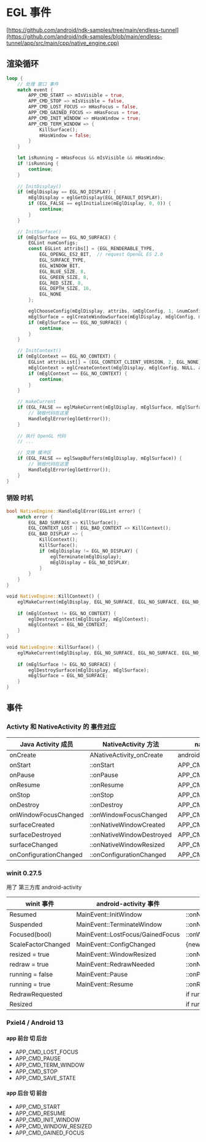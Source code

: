# EGL 事件

[https://github.com/android/ndk-samples/tree/main/endless-tunnel](https://github.com/android/ndk-samples/blob/main/endless-tunnel/app/src/main/cpp/native_engine.cpp)

## 渲染循环

``` rs
loop {
    // 处理 窗口 事件
    match event {
        APP_CMD_START => mIsVisible = true,
        APP_CMD_STOP => mIsVisible = false,
        APP_CMD_LOST_FOCUS => mHasFocus = false,
        APP_CMD_GAINED_FOCUS => mHasFocus = true,
        APP_CMD_INIT_WINDOW => mHasWindow = true;
        APP_CMD_TERM_WINDOW => {
            KillSurface();
            mHasWindow = false;
        }
    }

    let isRunning = mHasFocus && mIsVisible && mHasWindow;
    if !isRunning {
        continue;
    }
    
    // InitDisplay()
    if (mEglDisplay == EGL_NO_DISPLAY) {
        mEglDisplay = eglGetDisplay(EGL_DEFAULT_DISPLAY);
        if (EGL_FALSE == eglInitialize(mEglDisplay, 0, 0)) {
            continue;
        }
    }

    // InitSurface()
    if (mEglSurface == EGL_NO_SURFACE) {
        EGLint numConfigs;
        const EGLint attribs[] = {EGL_RENDERABLE_TYPE,
            EGL_OPENGL_ES2_BIT,  // request OpenGL ES 2.0
            EGL_SURFACE_TYPE,
            EGL_WINDOW_BIT,
            EGL_BLUE_SIZE, 8,
            EGL_GREEN_SIZE, 8,
            EGL_RED_SIZE, 8,
            EGL_DEPTH_SIZE, 16,
            EGL_NONE
        };

        eglChooseConfig(mEglDisplay, attribs, &mEglConfig, 1, &numConfigs);
        mEglSurface = eglCreateWindowSurface(mEglDisplay, mEglConfig, mApp->window, NULL);
        if (mEglSurface == EGL_NO_SURFACE) {
            continue;
        }
    }

    // InitContext()
    if (mEglContext == EGL_NO_CONTEXT) {
        EGLint attribList[] = {EGL_CONTEXT_CLIENT_VERSION, 2, EGL_NONE};
        mEglContext = eglCreateContext(mEglDisplay, mEglConfig, NULL, attribList);
        if (mEglContext == EGL_NO_CONTEXT) {
            continue;
        }
    }

    // makeCurrent
    if (EGL_FALSE == eglMakeCurrent(mEglDisplay, mEglSurface, mEglSurface, mEglContext)) {
        // 销毁代码在这里
        HandleEglError(eglGetError());
    }
    
    // 执行 OpenGL 代码
    // ...

    // 交换 缓冲区
    if (EGL_FALSE == eglSwapBuffers(mEglDisplay, mEglSurface)) {
        // 销毁代码在这里
        HandleEglError(eglGetError());
    }
}
```

### 销毁 时机

``` rs
bool NativeEngine::HandleEglError(EGLint error) {
    match error {
        EGL_BAD_SURFACE => KillSurface();
        EGL_CONTEXT_LOST | EGL_BAD_CONTEXT => KillContext();
        EGL_BAD_DISPLAY => {
            KillContext();
            KillSurface();
            if (mEglDisplay != EGL_NO_DISPLAY) {
                eglTerminate(mEglDisplay);
                mEglDisplay = EGL_NO_DISPLAY;
            }
        }
    }
}
```

``` rs
void NativeEngine::KillContext() {
    eglMakeCurrent(mEglDisplay, EGL_NO_SURFACE, EGL_NO_SURFACE, EGL_NO_CONTEXT);
    
    if (mEglContext != EGL_NO_CONTEXT) {
        eglDestroyContext(mEglDisplay, mEglContext);
        mEglContext = EGL_NO_CONTEXT;
    }
}
```

``` rs
void NativeEngine::KillSurface() {
    eglMakeCurrent(mEglDisplay, EGL_NO_SURFACE, EGL_NO_SURFACE, EGL_NO_CONTEXT);
    
    if (mEglSurface != EGL_NO_SURFACE) {
        eglDestroySurface(mEglDisplay, mEglSurface);
        mEglSurface = EGL_NO_SURFACE;
    }
}
```

## 事件

### Activty 和 NativeActivity 的 [事件对应](https://docs.nvidia.com/tegra/Content/AN_LC_Basics_Practice.html)

|Java Activity 成员|NativeActivity 方法|native_app_glue 事件|
|--|--|--|
|onCreate|ANativeActivity_onCreate|android_main|
|onStart|::onStart|APP_CMD_START|
|onPause|::onPause|APP_CMD_PAUSE|
|onResume|::onResume|APP_CMD_RESUME|
|onStop|::onStop|APP_CMD_STOP|
|onDestroy|::onDestroy|APP_CMD_DESTROY|
|onWindowFocusChanged|::onWindowFocusChanged|APP_CMD_GAINED/LOST_FOCUS|
|surfaceCreated|::onNativeWindowCreated|APP_CMD_INIT_WINDOW|
|surfaceDestroyed|::onNativeWindowDestroyed|APP_CMD_TERM_WINDOW|
|surfaceChanged|::onNativeWindowResized|APP_CMD_WINDOW_RESIZED|
|onConfigurationChanged|::onConfigurationChanged|APP_CMD_CONFIG_CHANGED|

### winit 0.27.5

用了 第三方库 android-activity

|winit 事件|android-activity 事件|NativeActivity 方法|
|--|--|--|
|Resumed|MainEvent::InitWindow|::onNativeWindowCreated|
|Suspended|MainEvent::TerminateWindow|::onNativeWindowDestroyed|
|Focused(bool)|MainEvent::LostFocus/GainedFocus|::onWindowFocusChanged|
|ScaleFactorChanged|MainEvent::ConfigChanged|{new_inner_size, scale_factor}|onConfigurationChanged|
|resized = true|MainEvent::WindowResized|::onNativeWindowResized|
|redraw = true|MainEvent::RedrawNeeded|::onNativeWindowRedrawNeeded|
|running = false|MainEvent::Pause|::onPause|
|running = true|MainEvent::Resume|::onResume|
|RedrawRequested||if running && redraw|
|Resized||if running && resized|

### Pxiel4 / Android 13

#### app 前台 切 后台

+ APP_CMD_LOST_FOCUS
+ APP_CMD_PAUSE
+ APP_CMD_TERM_WINDOW
+ APP_CMD_STOP
+ APP_CMD_SAVE_STATE

#### app 后台 切 前台

+ APP_CMD_START
+ APP_CMD_RESUME
+ APP_CMD_INIT_WINDOW
+ APP_CMD_WINDOW_RESIZED
+ APP_CMD_GAINED_FOCUS